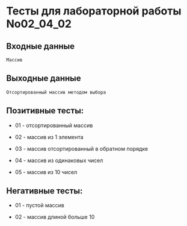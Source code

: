# Тесты для лабораторной работы No02_04_02
## Входные данные
    Массив
## Выходные данные
    Отсортированный массив методом выбора 
## Позитивные тесты:
- 01 - отсортированный массив

- 02 - массив из 1 элемента

- 03 - массив отсортированный в обратном порядке

- 04 - массив из одинаковых чисел

- 05 - массив из 10 чисел

## Негативные тесты:
- 01 - пустой массив 

- 02 - массив длиной больше 10


